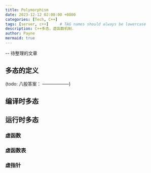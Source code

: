```yaml
---
title: Polymorphism
date: 2023-12-12 02:00:00 +0800
categories: [Tech, C++]
tags: [server, c++]     # TAG names should always be lowercase
description: C++多态，虚函数机制.
author: Payne
mermaid: true
---
```


-- 待整理的文章

## 多态的定义

(todo: 八股答案： ——————)

## 编译时多态

## 运行时多态

### 虚函数

### 虚函数表

### 虚指针